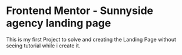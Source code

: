 # Frontend Mentor - Sunnyside agency landing page

This is my first Project to solve and creating the Landing Page without seeing tutorial while i create it.


